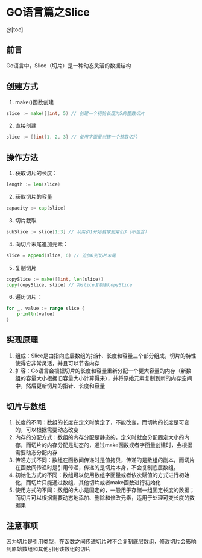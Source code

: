 # GO语言篇之Slice

@[toc]

## 前言
Go语言中，Slice（切片）是一种动态灵活的数据结构

## 创建方式
1. make()函数创建
```go
slice := make([]int, 5) // 创建一个初始长度为5的整数切片
```

2. 直接创建
```go
slice := []int{1, 2, 3} // 使用字面量创建一个整数切片
```

## 操作方法
1. 获取切片的长度：
```go
length := len(slice)
```

2. 获取切片的容量
```go
capacity := cap(slice)
```

3. 切片截取
```go
subSlice := slice[1:3] // 从索引1开始截取到索引3（不包含）
```

4. 向切片末尾追加元素：
```go
slice = append(slice, 6) // 追加6到切片末尾
```

5. 复制切片
```go
copySlice := make([]int, len(slice))
copy(copySlice, slice) // 将slice复制到copySlice
```
6. 遍历切片：
```go
for _, value := range slice {
    println(value)
}
```


## 实现原理
1. 组成：Slice是由指向底层数组的指针、长度和容量三个部分组成，切片的特性使得它非常灵活，并且可以节省内存
2. 扩容：Go语言会根据切片的长度和容量重新分配一个更大容量的内存（新数组的容量大小根据旧容量大小计算得来），并将原始元素复制到新的内存空间中，然后更新切片的指针、长度和容量

## 切片与数组
1. 长度的不同：数组的长度在定义时确定了，不能改变，而切片的长度是可变的，可以根据需要动态改变
2. 内存的分配方式：数组的内存分配是静态的，定义时就会分配固定大小的内存，而切片的内存分配是动态的，通过make函数或者字面量创建时，会根据需要动态分配内存
3. 传递方式不同：数组在函数间传递时是值拷贝，传递的是数组的副本，而切片在函数间传递时是引用传递，传递的是切片本身，不会复制底层数组。
4. 初始化方式的不同：数组可以使用数组字面量或者依次赋值的方式进行初始化，而切片只能通过数组、其他切片或者make函数进行初始化
5. 使用方式的不同：数组的大小是固定的，一般用于存储一组固定长度的数据；而切片可以根据需要动态地添加、删除和修改元素，适用于处理可变长度的数据集

## 注意事项
因为切片是引用类型，在函数之间传递切片时不会复制底层数组，修改切片会影响到原始数组和其他引用该数组的切片
